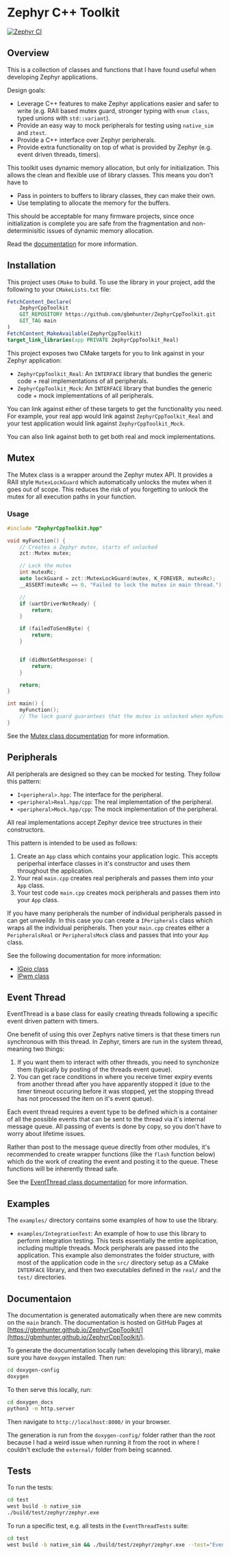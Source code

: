 # Zephyr C++ Toolkit

[![Zephyr CI](https://github.com/gbmhunter/zephyr-cpp-toolkit/actions/workflows/main.yml/badge.svg)](https://github.com/gbmhunter/zephyr-cpp-toolkit/actions/workflows/main.yml)

## Overview

This is a collection of classes and functions that I have found useful when developing Zephyr applications.

Design goals:

* Leverage C++ features to make Zephyr applications easier and safer to write (e.g. RAII based mutex guard, stronger typing with `enum class`, typed unions with `std::variant`).
* Provide an easy way to mock peripherals for testing using `native_sim` and `ztest`.
* Provide a C++ interface over Zephyr peripherals.
* Provide extra functionality on top of what is provided by Zephyr (e.g. event driven threads, timers).

This toolkit uses dynamic memory allocation, but only for initialization. This allows the clean and flexible use of library classes. This means you don't have to

* Pass in pointers to buffers to library classes, they can make their own.
* Use templating to allocate the memory for the buffers.

This should be acceptable for many firmware projects, since once initialization is complete you are safe from the fragmentation and non-determinisitic issues of dynamic memory allocation.

Read the [documentation](https://gbmhunter.github.io/ZephyrCppToolkit/) for more information.

## Installation

This project uses `CMake` to build. To use the library in your project, add the following to your `CMakeLists.txt` file:

```cmake
FetchContent_Declare(
    ZephyrCppToolkit
    GIT_REPOSITORY https://github.com/gbmhunter/ZephyrCppToolkit.git
    GIT_TAG main
)
FetchContent_MakeAvailable(ZephyrCppToolkit)
target_link_libraries(app PRIVATE ZephyrCppToolkit_Real)
```

This project exposes two CMake targets for you to link against in your Zephyr application:

* `ZephyrCppToolkit_Real`: An `INTERFACE` library that bundles the generic code + real implementations of all peripherals.
* `ZephyrCppToolkit_Mock`: An `INTERFACE` library that bundles the generic code + mock implementations of all peripherals.

You can link against either of these targets to get the functionality you need. For example, your real app would link against `ZephyrCppToolkit_Real` and your test application would link against `ZephyrCppToolkit_Mock`.

You can also link against both to get both real and mock implementations.

## Mutex

The Mutex class is a wrapper around the Zephyr mutex API. It provides a RAII style `MutexLockGuard` which automatically unlocks the mutex when it goes out of scope. This reduces the risk of you forgetting to unlock the mutex for all execution paths in your function.

### Usage

```c++
#include "ZephyrCppToolkit.hpp"

void myFunction() {
    // Creates a Zephyr mutex, starts of unlocked
    zct::Mutex mutex;

    // Lock the mutex
    int mutexRc;
    auto lockGuard = zct::MutexLockGuard(mutex, K_FOREVER, mutexRc);
    __ASSERT(mutexRc == 0, "Failed to lock the mutex in main thread.");

    // 
    if (uartDriverNotReady) {
        return;
    }

    if (failedToSendByte) {
        return;
    }


    if (didNotGetResponse) {
        return;
    }

    return;
}

int main() {
    myFunction();
    // The lock guard guarantees that the mutex is unlocked when myFunction returns
}
```

See the [Mutex class documentation](https://gbmhunter.github.io/ZephyrCppToolkit/classzct_1_1Mutex.html) for more information.

## Peripherals

All peripherals are designed so they can be mocked for testing. They follow this pattern:

* `I<peripheral>.hpp`: The interface for the peripheral.
* `<peripheral>Real.hpp/cpp`: The real implementation of the peripheral.
* `<peripheral>Mock.hpp/cpp`: The mock implementation of the peripheral.

All real implementations accept Zephyr device tree structures in their constructors.

This pattern is intended to be used as follows:

1. Create an `App` class which contains your application logic. This accepts periperhal interface classes in it's constructor and uses them throughout the application.
1. Your real `main.cpp` creates real peripherals and passes them into your `App` class.
1. Your test code `main.cpp` creates mock peripherals and passes them into your `App` class.

If you have many peripherals the number of individual peripherals passed in can get unweildy. In this case you can create a `IPeripherals` class which wraps all the individual peripherals. Then your `main.cpp` creates either a `PeripheralsReal` or `PeripheralsMock` class and passes that into your `App` class.

See the following documentation for more information:

* [IGpio class](https://gbmhunter.github.io/ZephyrCppToolkit/classzct_1_1IGpio.html)
* [IPwm class](https://gbmhunter.github.io/ZephyrCppToolkit/classzct_1_1IPwm.html)

## Event Thread

EventThread is a base class for easily creating threads following a specific event driven pattern with timers.

One benefit of using this over Zephyrs native timers is that these timers run synchronous with this thread. In Zephyr, timers are run in the system thread, meaning two things:

1. If you want them to interact with other threads, you need to synchonize them (typically by posting of the threads event queue).
1. You can get race conditions in where you receive timer expiry events from another thread after you have apparently stopped it (due to the timer timeout occuring before it was stopped, yet the stopping thread has not processed the item on it's event queue).

Each event thread requires a event type to be defined which is a container of all the possible events that can be sent to the thread via it's internal message queue. All passing of events is done by copy, so you don't have to worry about lifetime issues.

Rather than post to the message queue directly from other modules, it's recommended to create wrapper functions (like the `flash` function below) which do the work of creating the event and posting it to the queue. These functions will be inherently thread safe.

See the [EventThread class documentation](https://gbmhunter.github.io/ZephyrCppToolkit/classzct_1_1EventThread.html) for more information.

## Examples

The `examples/` directory contains some examples of how to use the library.

* `examples/IntegrationTest`: An example of how to use this library to perform integration testing. This tests essentially the entire application, including multiple threads. Mock peripherals are passed into the application. This example also demonstrates the folder structure, with most of the application code in the `src/` directory setup as a CMake `INTERFACE` library, and then two executables defined in the `real/` and the `test/` directories.

## Documentaion

The documentation is generated automatically when there are new commits on the `main` branch. The documentation is hosted on GitHub Pages at [https://gbmhunter.github.io/ZephyrCppToolkit/](https://gbmhunter.github.io/ZephyrCppToolkit/).

To generate the documentation locally (when developing this library), make sure you have `doxygen` installed. Then run:

```bash
cd doxygen-config
doxygen
```

To then serve this locally, run:

```bash
cd doxygen_docs
python3 -m http.server
```

Then navigate to `http://localhost:8000/` in your browser.

The generation is run from the `doxygen-config/` folder rather than the root because I had a weird issue when running it from the root in where I couldn't exclude the `external/` folder from being scanned.

## Tests

To run the tests:

```bash
cd test
west build -b native_sim
./build/test/zephyr/zephyr.exe
```

To run a specific test, e.g. all tests in the `EventThreadTests` suite:

```bash
cd test
west build -b native_sim && ./build/test/zephyr/zephyr.exe --test="EventThreadTests::*"
```